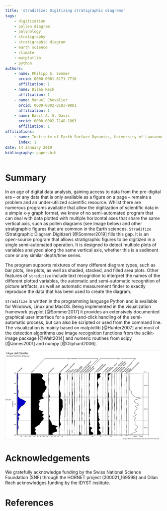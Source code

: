 ```yaml
---
title: 'straditize: Digitizing stratigraphic diagrams'
tags:
    - digitization
    - pollen diagram
    - palynology
    - stratigraphy
    - stratigraphic diagram
    - earth science
    - climate
    - matplotlib
    - python
authors:
    - name: Philipp S. Sommer
      orcid: 0000-0001-6171-7716
      affiliation: 1
    - name: Dilan Rech
      affiliation: 1
    - name: Manuel Chevalier
      orcid: 0000-0002-8183-9881
      affiliation: 1
    - name: Basil A. S. Davis
      orcid: 0000-0002-7148-1863
      affiliation: 1
affiliations:
    - name: Institute of Earth Surface Dynamics, University of Lausanne, Géopolis, 1015 Lausanne, Switzerland
      index: 1
date: 14 January 2019
bibliography: paper.bib
---
```


# Summary

In an age of digital data analysis, gaining access to data from the pre-digital
era – or any data that is only available as a figure on a page – remains a
problem and an under-utilized scientific resource. Whilst there are numerous
programs available that allow the digitization of scientific data in a simple
x-y graph format, we know of no semi-automated program that can deal with data
plotted with multiple horizontal axes that share the same vertical axis, such
as pollen diagrams (see image below) and other stratigraphic figures that are
common in the Earth sciences. `Straditize` (Stratigraphic Diagram Digitizer)
[@Sommer2019] fills this gap. It is an open-source program that allows
stratigraphic figures to be digitized in a single semi-automated operation. It
is designed to detect multiple plots of variables analyzed along the same
vertical axis, whether this is a sediment core or any similar depth/time
series.

The program supports mixtures of many different
diagram types, such as bar plots, line plots, as well as shaded, stacked, and
filled area plots. Other features of `straditize` include text recognition to
interpret the names of the different plotted variables, the automatic and
semi-automatic recognition of picture artifacts, as well an automatic
measurement finder to exactly reproduce the data that has been used to create
the diagram.

`Straditize` is written in the programming language Python and is available for
Windows, Linux and MacOS. Being implemented in the visualization framework
psyplot [@Sommer2017] it provides an extensively documented graphical
user interface for a point-and-click handling of the semi-automatic process,
but can also be scripted or used from the command line. The visualization is
mainly based on matplotlib [@Hunter2007] and most of the detection algorithms
use image recognition functions from the scikit-image package [@Walt2014] and
numeric routines from scipy [@Jones2001] and numpy [@Oliphant2006].

![A standard pollen diagram from Hoya del Castillo with data from @Davis2007](hoya-del-castillo.png)

# Acknowledgements

We gratefully acknowledge funding by the Swiss National Science Foundation
(SNF) through the HORNET project (200021_169598) and Dilan Rech acknowledges
funding by the IDYST institute.

# References
